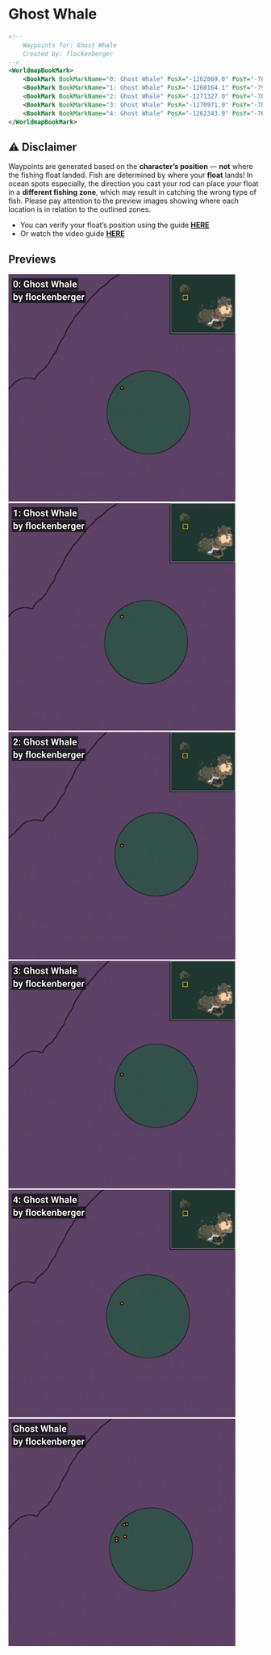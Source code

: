 # Ghost Whale
```xml
<!--
    Waypoints for: Ghost Whale
    Created by: flockenberger
-->
<WorldmapBookMark>
    <BookMark BookMarkName="0: Ghost Whale" PosX="-1262869.0" PosY="-7860.0" PosZ="790022.0" />
    <BookMark BookMarkName="1: Ghost Whale" PosX="-1260164.1" PosY="-7915.335" PosZ="791001.75" />
    <BookMark BookMarkName="2: Ghost Whale" PosX="-1271327.0" PosY="-7843.0" PosZ="773043.0" />
    <BookMark BookMarkName="3: Ghost Whale" PosX="-1270971.0" PosY="-7818.0" PosZ="775564.0" />
    <BookMark BookMarkName="4: Ghost Whale" PosX="-1262343.9" PosY="-7655.6543" PosZ="777410.9" />
</WorldmapBookMark>
```

## ⚠️ Disclaimer
Waypoints are generated based on the __**character’s position**__ — __not__ where the fishing float landed.
Fish are determined by where your **float** lands!
In ocean spots especially, the direction you cast your rod can place your float in a **different fishing zone**, which may result in catching the wrong type of fish.
Please pay attention to the preview images showing where each location is in relation to the outlined zones.

- You can verify your float’s position using the guide [**HERE**](https://flockenberger.github.io/bdo-fish-position/)
- Or watch the video guide [**HERE**](https://youtu.be/t-VXcRoNojk)

## Previews
<img src="./Ghost Whale_0_Preview.webp" width="450"/> <img src="./Ghost Whale_1_Preview.webp" width="450"/> <img src="./Ghost Whale_2_Preview.webp" width="450"/> <img src="./Ghost Whale_3_Preview.webp" width="450"/> <img src="./Ghost Whale_4_Preview.webp" width="450"/> <img src="./Ghost Whale_Preview.webp" width="450"/> 